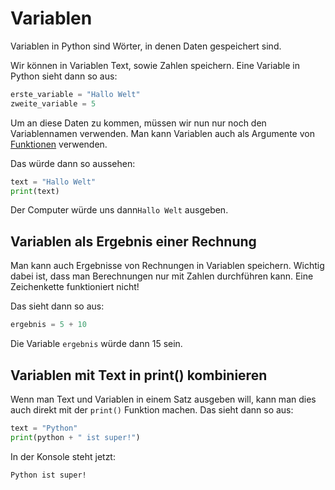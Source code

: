 # Variablen
Variablen in Python sind Wörter, in denen Daten gespeichert sind. 

Wir können in Variablen Text, sowie Zahlen speichern. 
Eine Variable in Python sieht dann so aus:
```python
erste_variable = "Hallo Welt"
zweite_variable = 5
```
Um an diese Daten zu kommen, müssen wir nun nur noch den Variablennamen verwenden. Man kann Variablen auch als Argumente
von [Funktionen](hello_world.md) verwenden.

Das würde dann so aussehen:
```python
text = "Hallo Welt"
print(text)
```
Der Computer würde uns dann`Hallo Welt` ausgeben.

## Variablen als Ergebnis einer Rechnung
Man kann auch Ergebnisse von Rechnungen in Variablen speichern. Wichtig dabei ist, dass man Berechnungen nur mit Zahlen
durchführen kann. Eine Zeichenkette funktioniert nicht!

Das sieht dann so aus:
```python
ergebnis = 5 + 10
```
Die Variable `ergebnis` würde dann 15 sein.

## Variablen mit Text in print() kombinieren
Wenn man Text und Variablen in einem Satz ausgeben will, kann man dies auch direkt mit der `print()` Funktion machen.
Das sieht dann so aus:
```py
text = "Python"
print(python + " ist super!")
```

In der Konsole steht jetzt:
```cmd
Python ist super!
```


